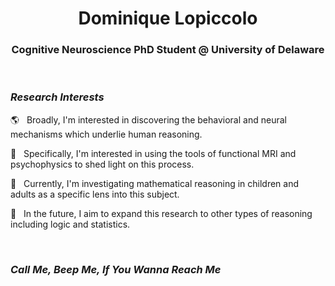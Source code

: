 <h1 align="center">Dominique Lopiccolo</h1>
<h3 align="center">Cognitive Neuroscience PhD Student @ University of Delaware</h3>
<br>

### *Research Interests*
<p>🌎 &nbsp;&nbsp;Broadly, I'm interested in discovering the behavioral and neural mechanisms which underlie human reasoning.</p>
<p>🧠 &nbsp;&nbsp;Specifically, I'm interested in using the tools of functional MRI and psychophysics to shed light on this process.</p>
<p>🔢 &nbsp;&nbsp;Currently, I'm investigating mathematical reasoning in children and adults as a specific lens into this subject.</p>
<p>🔮 &nbsp;&nbsp;In the future, I aim to expand this research to other types of reasoning including logic and statistics.</p>
<br>

### *Call Me, Beep Me, If You Wanna Reach Me*


